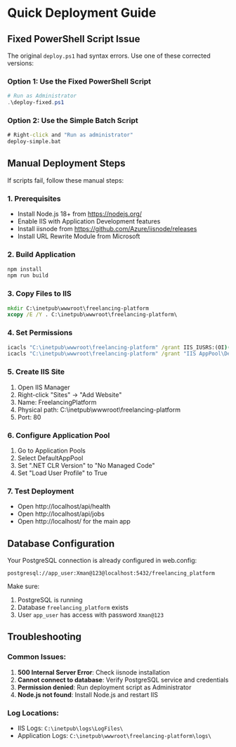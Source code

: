 # Quick Deployment Guide

## Fixed PowerShell Script Issue

The original `deploy.ps1` had syntax errors. Use one of these corrected versions:

### Option 1: Use the Fixed PowerShell Script
```powershell
# Run as Administrator
.\deploy-fixed.ps1
```

### Option 2: Use the Simple Batch Script
```cmd
# Right-click and "Run as administrator"
deploy-simple.bat
```

## Manual Deployment Steps

If scripts fail, follow these manual steps:

### 1. Prerequisites
- Install Node.js 18+ from https://nodejs.org/
- Enable IIS with Application Development features
- Install iisnode from https://github.com/Azure/iisnode/releases
- Install URL Rewrite Module from Microsoft

### 2. Build Application
```cmd
npm install
npm run build
```

### 3. Copy Files to IIS
```cmd
mkdir C:\inetpub\wwwroot\freelancing-platform
xcopy /E /Y . C:\inetpub\wwwroot\freelancing-platform\
```

### 4. Set Permissions
```cmd
icacls "C:\inetpub\wwwroot\freelancing-platform" /grant IIS_IUSRS:(OI)(CI)F /T
icacls "C:\inetpub\wwwroot\freelancing-platform" /grant "IIS AppPool\DefaultAppPool":(OI)(CI)F /T
```

### 5. Create IIS Site
1. Open IIS Manager
2. Right-click "Sites" → "Add Website"
3. Name: FreelancingPlatform
4. Physical path: C:\inetpub\wwwroot\freelancing-platform
5. Port: 80

### 6. Configure Application Pool
1. Go to Application Pools
2. Select DefaultAppPool
3. Set ".NET CLR Version" to "No Managed Code"
4. Set "Load User Profile" to True

### 7. Test Deployment
- Open http://localhost/api/health
- Open http://localhost/api/jobs
- Open http://localhost/ for the main app

## Database Configuration

Your PostgreSQL connection is already configured in web.config:
```
postgresql://app_user:Xman@123@localhost:5432/freelancing_platform
```

Make sure:
1. PostgreSQL is running
2. Database `freelancing_platform` exists
3. User `app_user` has access with password `Xman@123`

## Troubleshooting

### Common Issues:
1. **500 Internal Server Error**: Check iisnode installation
2. **Cannot connect to database**: Verify PostgreSQL service and credentials
3. **Permission denied**: Run deployment script as Administrator
4. **Node.js not found**: Install Node.js and restart IIS

### Log Locations:
- IIS Logs: `C:\inetpub\logs\LogFiles\`
- Application Logs: `C:\inetpub\wwwroot\freelancing-platform\logs\`
